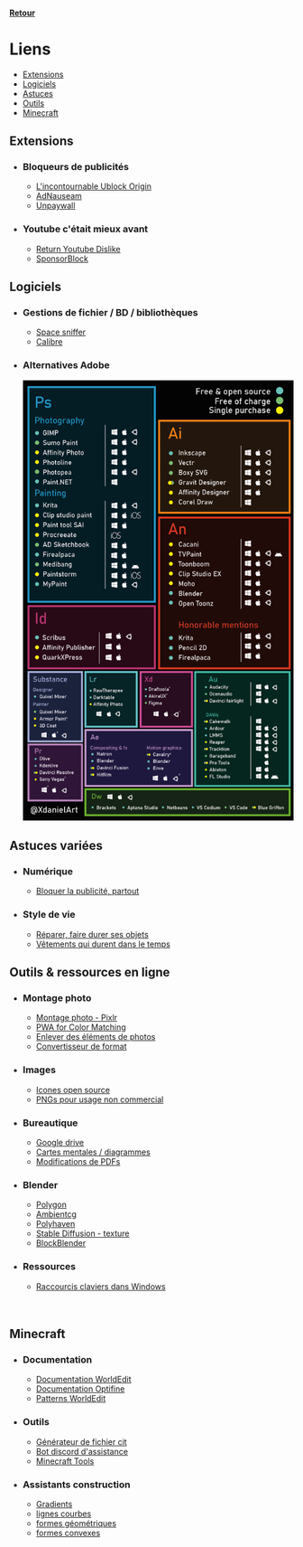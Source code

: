 #### [Retour](../README.md#liens)

# Liens

* [Extensions](#extensions)
* [Logiciels](#logiciels)
* [Astuces](#astuces-variées)
* [Outils](#outils)
* [Minecraft](#minecraft)

## Extensions

* ### Bloqueurs de publicités

  * [L'incontournable Ublock Origin](https://addons.mozilla.org/fr/firefox/addon/ublock-origin/reviews/?utm_source=firefox-browser&utm_medium=firefox-browser&utm_content=addons-manager-reviews-link)
  * [AdNauseam](https://addons.mozilla.org/fr/firefox/addon/adnauseam/)  
  * [Unpaywall](https://chrome.google.com/webstore/detail/unpaywall/iplffkdpngmdjhlpjmppncnlhomiipha)

* ### Youtube c'était mieux avant

  * [Return Youtube Dislike](https://addons.mozilla.org/fr/firefox/addon/return-youtube-dislikes/reviews/?utm_source=firefox-browser&utm_medium=firefox-browser&utm_content=addons-manager-reviews-link)  
  * [SponsorBlock](https://addons.mozilla.org/fr/firefox/addon/sponsorblock/?utm_source=addons.mozilla.org&utm_medium=referral&utm_content=search)

## Logiciels

* ### Gestions de fichier / BD / bibliothèques

  * [Space sniffer](http://www.uderzo.it/main_products/space_sniffer/index.html)
  * [Calibre](https://calibre-ebook.com/fr)

* ### Alternatives Adobe

    ![Infographic of alternatives for Adobe products - published by u/KillinIsIllegal on r/Piracy](./illustrations/alt_adobe.png)

## Astuces variées

* ### Numérique

  * [Bloquer la publicité, partout](https://framablog.org/2022/06/11/de-la-pub-ou-ca/)

* ### Style de vie

  * [Réparer, faire durer ses objets](https://longuevieauxobjets.gouv.fr/)
  * [Vêtements qui durent dans le temps](https://www.reddit.com/r/france/comments/vl2fh2/de_bonnes_marques_de_v%C3%AAtements_hommes_qui_durent/)

## Outils & ressources en ligne

* ### Montage photo

  * [Montage photo - Pixlr](https://pixlr.com/fr/x/)
  * [PWA for Color Matching](https://match.color.io/)
  * [Enlever des éléments de photos](https://cleanup.pictures/)
  * [Convertisseur de format](https://convertio.co/fr/)

* ### Images

  * [Icones open source](https://tablericons.com/)
  * [PNGs pour usage non commercial](https://www.pikpng.com/)

* ### Bureautique

  * [Google drive](https://drive.google.com/drive/u/0/my-drive)
  * [Cartes mentales / diagrammes](https://app.diagrams.net/)
  * [Modifications de PDFs](https://smallpdf.com/fr/modifier-un-pdf)

* ### Blender

  * [Polygon](https://www.poliigon.com/textures/free)
  * [Ambientcg](https://ambientcg.com/)
  * [Polyhaven](https://polyhaven.com/)
  * [Stable Diffusion - texture](https://www.reddit.com/r/blender/comments/zmomxw/stable_diffusion_can_texture_your_entire_scene/)
  * [BlockBlender](https://www.youtube.com/watch?v=TUw65gz8nOs)

* ### Ressources

  * [Raccourcis claviers dans Windows](https://support.microsoft.com/fr-fr/windows/raccourcis-clavier-dans-windows-dcc61a57-8ff0-cffe-9796-cb9706c75eec)  
<br></br>

## Minecraft

* ### Documentation

  * [Documentation WorldEdit](https://worldedit.enginehub.org/en/latest/)
  * [Documentation Optifine](https://optifine.readthedocs.io/)
  * [Patterns WorldEdit](https://docs.google.com/document/d/176SgJ7ZeAAGX-A6FnnY2yaIE6_nAKXNlLpuxOPLRH-A/edit?usp=drive_web&ouid=111429833868159511368)

* ### Outils

  * [Générateur de fichier cit](https://pablomcprojects.github.io/documents/tools/cit.html)
  * [Bot discord d'assistance](https://www.wynem.com/?commands=minecraft/resourcepacks)
  * [Minecraft Tools](https://minecraft.tools/fr/)

* ### Assistants construction

  * [Gradients](https://1280px.github.io/hueblocks/)
  * [lignes courbes](https://iseenbaas.nl/curve/)
  * [formes géométriques](https://minecraftshapes.com/)
  * [formes convexes](http://oranj.io/blog/VoxelSphereGenerator)
